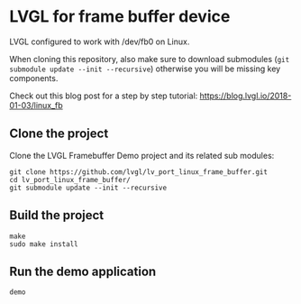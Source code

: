 # LVGL for frame buffer device

LVGL configured to work with /dev/fb0 on Linux.

When cloning this repository, also make sure to download submodules (`git submodule update --init --recursive`) otherwise you will be missing key components.

Check out this blog post for a step by step tutorial:
https://blog.lvgl.io/2018-01-03/linux_fb

## Clone the project

Clone the LVGL Framebuffer Demo project and its related sub modules:

```
git clone https://github.com/lvgl/lv_port_linux_frame_buffer.git
cd lv_port_linux_frame_buffer/
git submodule update --init --recursive
```

## Build the project

```
make
sudo make install
```

## Run the demo application

```
demo
```
